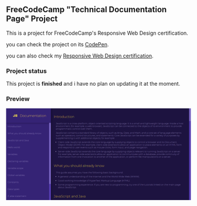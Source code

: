 ## FreeCodeCamp "Technical Documentation Page" Project
This is a project for FreeCodeCamp's Responsive Web Design certification.

you can check the project on its <a href="https://codepen.io/andresprza/full/rNJeYRR">CodePen</a>.

you can also check my <a href="https://www.freecodecamp.org/certification/andresprza/responsive-web-design">Responsive Web Design certification</a>.

### Project status
This project is **finished** and i have no plan on updating it at the moment.

### Preview
![image](./TechnicalDocumentationPage_ScreenShot.png)
